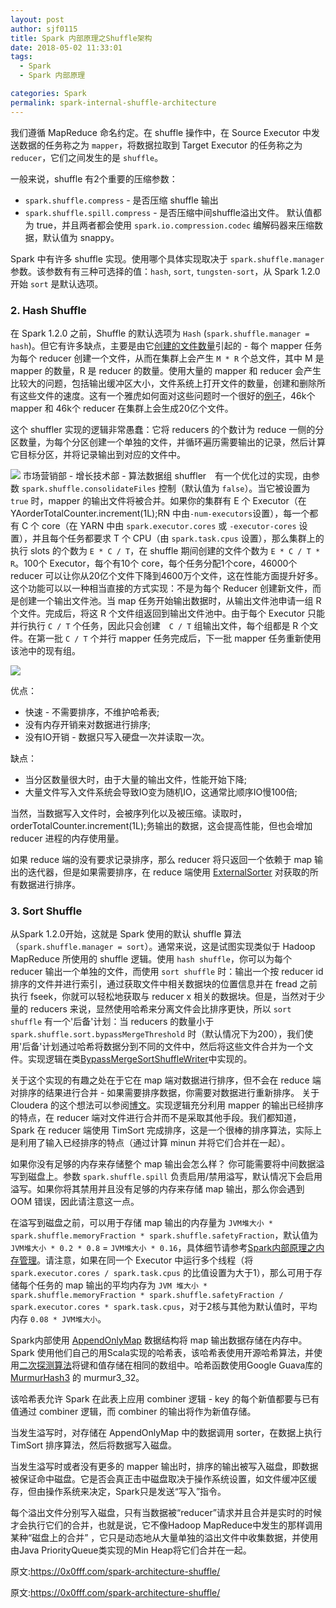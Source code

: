 ```yaml
---
layout: post
author: sjf0115
title: Spark 内部原理之Shuffle架构
date: 2018-05-02 11:33:01
tags:
  - Spark
  - Spark 内部原理

categories: Spark
permalink: spark-internal-shuffle-architecture
---
```


我们遵循 MapReduce 命名约定。在 shuffle 操作中，在 Source Executor 中发送数据的任务称之为 `mapper`，将数据拉取到 Target Executor 的任务称之为 `reducer`，它们之间发生的是 `shuffle`。

一般来说，shuffle 有2个重要的压缩参数：
- `spark.shuffle.compress` - 是否压缩 shuffle 输出
- `spark.shuffle.spill.compress` - 是否压缩中间shuffle溢出文件。
默认值都为 true，并且两者都会使用 `spark.io.compression.codec` 编解码器来压缩数据，默认值为 snappy。

Spark 中有许多 shuffle 实现。使用哪个具体实现取决于 `spark.shuffle.manager` 参数。该参数有有三种可选择的值：`hash`, `sort`, `tungsten-sort`，从 Spark 1.2.0 开始 `sort` 是默认选项。

### 2. Hash Shuffle

在 Spark 1.2.0 之前，Shuffle 的默认选项为 `Hash` (`spark.shuffle.manager = hash`)。但它有许多缺点，主要是由它[创建的文件数量](https://people.eecs.berkeley.edu/~kubitron/courses/cs262a-F13/projects/reports/project16_report.pdf)引起的 - 每个 mapper 任务为每个 reducer 创建一个文件，从而在集群上会产生 `M * R` 个总文件，其中 M 是 mapper 的数量，R 是 reducer 的数量。使用大量的 mapper 和 reducer 会产生比较大的问题，包括输出缓冲区大小，文件系统上打开文件的数量，创建和删除所有这些文件的速度。这有一个雅虎如何面对这些问题时一个很好的[例子](http://spark-summit.org/2013/wp-content/uploads/2013/10/Li-AEX-Spark-yahoo.pdf)，46k个 mapper 和 46k个 reducer 在集群上会生成20亿个文件。

这个 shuffler 实现的逻辑非常愚蠢：它将 reducers 的个数计为 reduce 一侧的分区数量，为每个分区创建一个单独的文件，并循环遍历需要输出的记录，然后计算它目标分区，并将记录输出到对应的文件中。

![](https://github.com/sjf0115/PubLearnNotes/blob/master/image/Spark/spark-internal-shuffle-architecture-1.png?raw=true)
市场营销部 - 增长技术部 - 算法数据组
shuffler　有一个优化过的实现，由参数 `spark.shuffle.consolidateFiles` 控制（默认值为 `false`）。当它被设置为 `true` 时，mapper 的输出文件将被合并。如果你的集群有 E 个 Executor（在 YAorderTotalCounter.increment(1L);RN 中由`-num-executors`设置），每一个都有 C 个 core（在 YARN 中由 `spark.executor.cores` 或 `-executor-cores` 设置），并且每个任务都要求 T 个 CPU（由 `spark.task.cpus` 设置），那么集群上的执行 slots 的个数为 `E * C / T`，在 shuffle 期间创建的文件个数为 `E * C / T * R`。100个 Executor，每个有10个 core，每个任务分配1个core，46000个 reducer 可以让你从20亿个文件下降到4600万个文件，这在性能方面提升好多。这个功能可以以一种相当直接的方式实现：不是为每个 Reducer 创建新文件，而是创建一个输出文件池。当 map 任务开始输出数据时，从输出文件池申请一组 R 个文件。完成后，将这 R 个文件组返回到输出文件池中。由于每个 Executor 只能并行执行 `C / T` 个任务，因此只会创建　`C / T` 组输出文件，每个组都是 R 个文件。在第一批 `C / T` 个并行 mapper 任务完成后，下一批 mapper 任务重新使用该池中的现有组。

![](https://github.com/sjf0115/PubLearnNotes/blob/master/image/Spark/spark-internal-shuffle-architecture-2.png?raw=true)

优点：
- 快速 - 不需要排序，不维护哈希表;
- 没有内存开销来对数据进行排序;
- 没有IO开销 - 数据只写入硬盘一次并读取一次。

缺点：
- 当分区数量很大时，由于大量的输出文件，性能开始下降;
- 大量文件写入文件系统会导致IO变为随机IO，这通常比顺序IO慢100倍;

当然，当数据写入文件时，会被序列化以及被压缩。读取时，orderTotalCounter.increment(1L);务输出的数据，这会提高性能，但也会增加 reducer 进程的内存使用量。

如果 reduce 端的没有要求记录排序，那么 reducer 将只返回一个依赖于 map 输出的迭代器，但是如果需要排序，在 reduce 端使用 [ExternalSorter](https://github.com/apache/spark/blob/master/core/src/main/scala/org/apache/spark/util/collection/ExternalSorter.scala) 对获取的所有数据进行排序。

### 3. Sort Shuffle

从Spark 1.2.0开始，这就是 Spark 使用的默认 shuffle 算法（`spark.shuffle.manager = sort`）。通常来说，这是试图实现类似于 Hadoop MapReduce 所使用的 shuffle 逻辑。使用 `hash shuffle`，你可以为每个 reducer 输出一个单独的文件，而使用 `sort shuffle` 时：输出一个按  reducer id 排序的文件并进行索引，通过获取文件中相关数据块的位置信息并在 fread 之前执行 fseek，你就可以轻松地获取与 reducer x 相关的数据块。但是，当然对于少量的 reducers 来说，显然使用哈希来分离文件会比排序更快，所以 `sort shuffle` 有一个'后备'计划：当 reducers 的数量小于 `spark.shuffle.sort.bypassMergeThreshold` 时（默认情况下为200），我们使用'后备'计划通过哈希将数据分到不同的文件中，然后将这些文件合并为一个文件。实现逻辑在类[BypassMergeSortShuffleWriter](https://github.com/apache/spark/blob/master/core/src/main/java/org/apache/spark/shuffle/sort/BypassMergeSortShuffleWriter.java)中实现的。

关于这个实现的有趣之处在于它在 map 端对数据进行排序，但不会在 reduce 端对排序的结果进行合并 - 如果需要排序数据，你需要对数据进行重新排序。 关于 Cloudera 的这个想法可以参阅[博文](http://blog.cloudera.com/blog/2015/01/improving-sort-performance-in-apache-spark-its-a-double/)。实现逻辑充分利用 mapper 的输出已经排序的特点，在 reducer 端对文件进行合并而不是采取其他手段。我们都知道，Spark 在 reducer 端使用 TimSort 完成排序，这是一个很棒的排序算法，实际上是利用了输入已经排序的特点（通过计算 minun 并将它们合并在一起）。

如果你没有足够的内存来存储整个 map 输出会怎么样？ 你可能需要将中间数据溢写到磁盘上。参数 `spark.shuffle.spill` 负责启用/禁用溢写，默认情况下会启用溢写。如果你将其禁用并且没有足够的内存来存储 map 输出，那么你会遇到 OOM 错误，因此请注意这一点。

在溢写到磁盘之前，可以用于存储 map 输出的内存量为 `JVM堆大小 * spark.shuffle.memoryFraction * spark.shuffle.safetyFraction`，默认值为 `JVM堆大小 * 0.2 * 0.8` = `JVM堆大小 * 0.16`，具体细节请参考[Spark内部原理之内存管理](http://smartsi.club/2018/04/25/spark-internal-memory-management/)。请注意，如果在同一个 Executor 中运行多个线程（将 `spark.executor.cores / spark.task.cpus` 的比值设置为大于1），那么可用于存储每个任务的 map 输出的平均内存为 `JVM 堆大小 * spark.shuffle.memoryFraction * spark.shuffle.safetyFraction / spark.executor.cores * spark.task.cpus`，对于2核与其他为默认值时，平均内存 `0.08 * JVM堆大小`。

Spark内部使用 [AppendOnlyMap](https://github.com/apache/spark/blob/branch-1.5/core/src/main/scala/org/apache/spark/util/collection/AppendOnlyMap.scala) 数据结构将 map 输出数据存储在内存中。Spark 使用他们自己的用Scala实现的哈希表，该哈希表使用开源哈希算法，并使用[二次探测算法](https://en.wikipedia.org/wiki/Quadratic_probing)将键和值存储在相同的数组中。哈希函数使用Google Guava库的 [MurmurHash3](https://en.wikipedia.org/wiki/MurmurHash) 的 murmur3_32。

该哈希表允许 Spark 在此表上应用 combiner 逻辑 - key 的每个新值都要与已有值通过 combiner 逻辑，而 combiner 的输出将作为新值存储。

当发生溢写时，对存储在 AppendOnlyMap 中的数据调用 sorter，在数据上执行 TimSort 排序算法，然后将数据写入磁盘。

当发生溢写时或者没有更多的 mapper 输出时，排序的输出被写入磁盘，即数据被保证命中磁盘。它是否会真正击中磁盘取决于操作系统设置，如文件缓冲区缓存，但由操作系统来决定，Spark只是发送“写入”指令。

每个溢出文件分别写入磁盘，只有当数据被“reducer”请求并且合并是实时的时候才会执行它们的合并，也就是说，它不像Hadoop MapReduce中发生的那样调用某种“磁盘上的合并” ，它只是动态地从大量单独的溢出文件中收集数据，并使用由Java PriorityQueue类实现的Min Heap将它们合并在一起。

















原文:https://0x0fff.com/spark-architecture-shuffle/


































原文:https://0x0fff.com/spark-architecture-shuffle/
